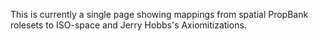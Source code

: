 This is currently a single page showing mappings from spatial PropBank rolesets to ISO-space and Jerry Hobbs's Axiomitizations.
